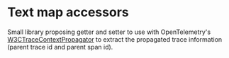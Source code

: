 # Text map accessors

Small library proposing getter and setter to use with OpenTelemetry's [W3CTraceContextPropagator](https://github.com/open-telemetry/opentelemetry-java/blob/main/api/all/src/main/java/io/opentelemetry/api/trace/propagation/W3CTraceContextPropagator.java) to extract the propagated trace information (parent trace id and parent span id).